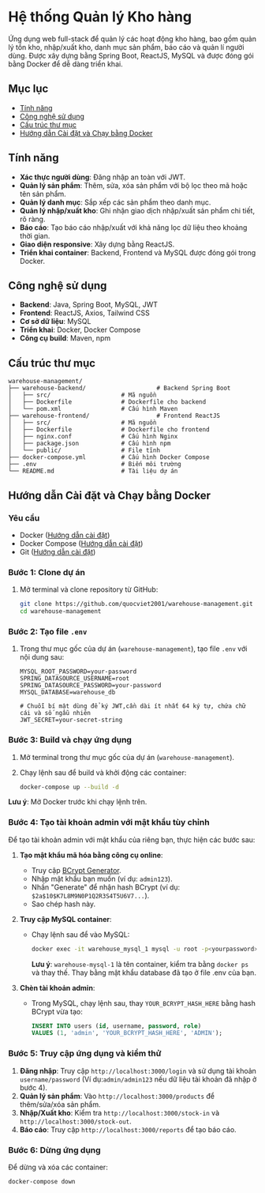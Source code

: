# Hệ thống Quản lý Kho hàng

Ứng dụng web full-stack để quản lý các hoạt động kho hàng, bao gồm quản lý tồn kho, nhập/xuất kho, danh mục sản phẩm, báo cáo và quản lí người dùng. Được xây dựng bằng Spring Boot, ReactJS, MySQL và được đóng gói bằng Docker để dễ dàng triển khai.

## Mục lục
- [Tính năng](#tính-năng)
- [Công nghệ sử dụng](#công-nghệ-sử-dụng)
- [Cấu trúc thư mục](#cấu-trúc-thư-mục)
- [Hướng dẫn Cài đặt và Chạy bằng Docker](#hướng-dẫn-cài-đặt-và-chạy-bằng-docker)

## Tính năng

- **Xác thực người dùng**: Đăng nhập an toàn với JWT.
- **Quản lý sản phẩm**: Thêm, sửa, xóa sản phẩm với bộ lọc theo mã hoặc tên sản phẩm.
- **Quản lý danh mục**: Sắp xếp các sản phẩm theo danh mục.
- **Quản lý nhập/xuất kho**: Ghi nhận giao dịch nhập/xuất sản phẩm chi tiết, rõ ràng.
- **Báo cáo**: Tạo báo cáo nhập/xuất với khả năng lọc dữ liệu theo khoảng thời gian.
- **Giao diện responsive**: Xây dựng bằng ReactJS.
- **Triển khai container**: Backend, Frontend và MySQL được đóng gói trong Docker.

## Công nghệ sử dụng

- **Backend**: Java, Spring Boot, MySQL, JWT
- **Frontend**: ReactJS, Axios, Tailwind CSS
- **Cơ sở dữ liệu**: MySQL
- **Triển khai**: Docker, Docker Compose
- **Công cụ build**: Maven, npm

## Cấu trúc thư mục

```
warehouse-management/
├── warehouse-backend/                    # Backend Spring Boot
│   ├── src/                    # Mã nguồn
│   ├── Dockerfile              # Dockerfile cho backend
│   └── pom.xml                 # Cấu hình Maven
├── warehouse-frontend/                   # Frontend ReactJS
│   ├── src/                    # Mã nguồn
│   ├── Dockerfile              # Dockerfile cho frontend
│   ├── nginx.conf              # Cấu hình Nginx
│   ├── package.json            # Cấu hình npm
│   └── public/                 # File tĩnh
├── docker-compose.yml          # Cấu hình Docker Compose
├── .env                        # Biến môi trường
└── README.md                   # Tài liệu dự án
```

## Hướng dẫn Cài đặt và Chạy bằng Docker

### Yêu cầu

- Docker ([Hướng dẫn cài đặt](https://docs.docker.com/get-docker/))
- Docker Compose ([Hướng dẫn cài đặt](https://docs.docker.com/compose/install/))
- Git ([Hướng dẫn cài đặt](https://git-scm.com/book/en/v2/Getting-Started-Installing-Git))

### Bước 1: Clone dự án

1. Mở terminal và clone repository từ GitHub:

   ```bash
   git clone https://github.com/quocviet2001/warehouse-management.git
   cd warehouse-management
   ```


### Bước 2: Tạo file `.env`

1. Trong thư mục gốc của dự án (`warehouse-management`), tạo file `.env` với nội dung sau:

   ```plaintext
   MYSQL_ROOT_PASSWORD=your-password
   SPRING_DATASOURCE_USERNAME=root
   SPRING_DATASOURCE_PASSWORD=your-password
   MYSQL_DATABASE=warehouse_db

   # Chuỗi bí mật dùng để ký JWT,cần dài ít nhất 64 ký tự, chứa chữ cái và số ngẫu nhiên
   JWT_SECRET=your-secret-string
   ```

### Bước 3: Build và chạy ứng dụng

1. Mở terminal trong thư mục gốc của dự án (`warehouse-management`).
2. Chạy lệnh sau để build và khởi động các container:

   ```bash
   docker-compose up --build -d
   ```
**Lưu ý**: Mở Docker trước khi chạy lệnh trên.
### Bước 4: Tạo tài khoản admin với mật khẩu tùy chỉnh

Để tạo tài khoản admin với mật khẩu của riêng bạn, thực hiện các bước sau:

1. **Tạo mật khẩu mã hóa bằng công cụ online**:
   - Truy cập [BCrypt Generator](https://bcrypt-generator.com/).
   - Nhập mật khẩu bạn muốn (ví dụ: `admin123`).
   - Nhấn "Generate" để nhận hash BCrypt (ví dụ: `$2a$10$K7L8M9N0P1Q2R3S4T5U6V7...`).
   - Sao chép hash này.
2. **Truy cập MySQL container**:
   - Chạy lệnh sau để vào MySQL:

     ```bash
     docker exec -it warehouse_mysql_1 mysql -u root -p<yourpassword> warehouse_db
     ```

     **Lưu ý**: `warehouse-mysql-1` là tên container, kiểm tra bằng `docker ps` và thay thế. Thay <yourpassword> bằng mật khẩu database đã tạo ở file .env của bạn.

3. **Chèn tài khoản admin**:
   - Trong MySQL, chạy lệnh sau, thay `YOUR_BCRYPT_HASH_HERE` bằng hash BCrypt vừa tạo:

     ```sql
     INSERT INTO users (id, username, password, role) 
     VALUES (1, 'admin', 'YOUR_BCRYPT_HASH_HERE', 'ADMIN');
     ```

### Bước 5: Truy cập ứng dụng và kiểm thử
1. **Đăng nhập**: Truy cập `http://localhost:3000/login` và sử dụng tài khoản `username/password` (Ví dụ:`admin/admin123` nếu dữ liệu tài khoản đã nhập ở bước 4).
2. **Quản lý sản phẩm**: Vào `http://localhost:3000/products` để thêm/sửa/xóa sản phẩm.
3. **Nhập/Xuất kho**: Kiểm tra `http://localhost:3000/stock-in` và `http://localhost:3000/stock-out`.
4. **Báo cáo**: Truy cập `http://localhost:3000/reports` để tạo báo cáo.

### Bước 6: Dừng ứng dụng

Để dừng và xóa các container:

```bash
docker-compose down
```

